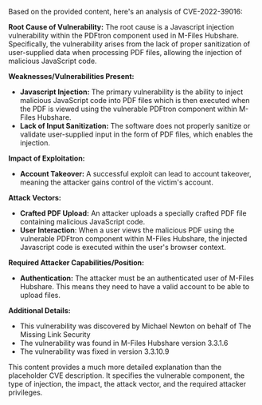 Based on the provided content, here's an analysis of CVE-2022-39016:

**Root Cause of Vulnerability:**
The root cause is a Javascript injection vulnerability within the PDFtron component used in M-Files Hubshare. Specifically, the vulnerability arises from the lack of proper sanitization of user-supplied data when processing PDF files, allowing the injection of malicious JavaScript code.

**Weaknesses/Vulnerabilities Present:**
- **Javascript Injection:** The primary vulnerability is the ability to inject malicious JavaScript code into PDF files which is then executed when the PDF is viewed using the vulnerable PDFtron component within M-Files Hubshare.
- **Lack of Input Sanitization:** The software does not properly sanitize or validate user-supplied input in the form of PDF files, which enables the injection.

**Impact of Exploitation:**
- **Account Takeover:** A successful exploit can lead to account takeover, meaning the attacker gains control of the victim's account.

**Attack Vectors:**
- **Crafted PDF Upload:** An attacker uploads a specially crafted PDF file containing malicious JavaScript code.
- **User Interaction**: When a user views the malicious PDF using the vulnerable PDFtron component within M-Files Hubshare, the injected Javascript code is executed within the user's browser context.

**Required Attacker Capabilities/Position:**
- **Authentication:** The attacker must be an authenticated user of M-Files Hubshare. This means they need to have a valid account to be able to upload files.

**Additional Details:**
- This vulnerability was discovered by Michael Newton on behalf of The Missing Link Security
- The vulnerability was found in M-Files Hubshare version 3.3.1.6
- The vulnerability was fixed in version 3.3.10.9

This content provides a much more detailed explanation than the placeholder CVE description. It specifies the vulnerable component, the type of injection, the impact, the attack vector, and the required attacker privileges.